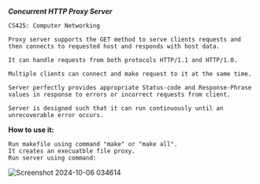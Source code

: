 ***Concurrent HTTP Proxy Server***

    CS425: Computer Networking 

    Proxy server supports the GET method to serve clients requests and then connects to requested host and responds with host data.

    It can handle requests from both protocols HTTP/1.1 and HTTP/1.0.

    Multiple clients can connect and make request to it at the same time.

    Server perfectly provides appropriate Status-code and Response-Phrase values in response to errors or incorrect requests from client.

    Server is designed such that it can run continuously until an unrecoverable error occurs.



**How to use it:**

    Run makefile using command "make" or "make all".
    It creates an execuatble file proxy.
    Run server using command:


![Screenshot 2024-10-06 034614](https://github.com/user-attachments/assets/bb191be2-c97a-4897-b2e9-26b0f8b12b67)
